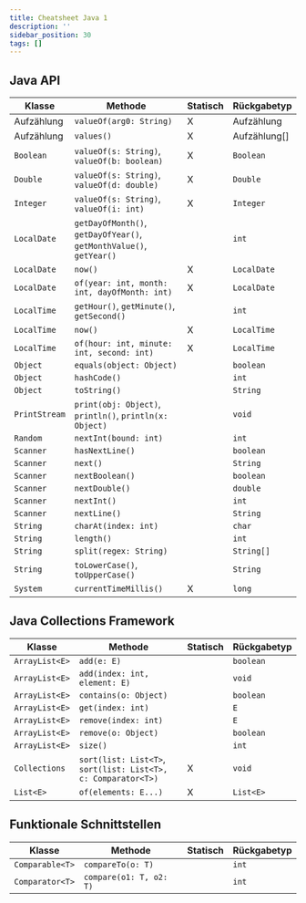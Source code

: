 ```yaml
---
title: Cheatsheet Java 1
description: ''
sidebar_position: 30
tags: []
---
```


## Java API

| Klasse        | Methode                                                             | Statisch | Rückgabetyp  |
| ------------- | ------------------------------------------------------------------- | -------- | ------------ |
| Aufzählung    | `valueOf(arg0: String)`                                             | X        | Aufzählung   |
| Aufzählung    | `values()`                                                          | X        | Aufzählung[] |
| `Boolean`     | `valueOf(s: String)`, `valueOf(b: boolean)`                         | X        | `Boolean`    |
| `Double`      | `valueOf(s: String)`, `valueOf(d: double)`                          | X        | `Double`     |
| `Integer`     | `valueOf(s: String)`, `valueOf(i: int)`                             | X        | `Integer`    |
| `LocalDate`   | `getDayOfMonth()`, `getDayOfYear()`, `getMonthValue()`, `getYear()` |          | `int`        |
| `LocalDate`   | `now()`                                                             | X        | `LocalDate`  |
| `LocalDate`   | `of(year: int, month: int, dayOfMonth: int)`                        | X        | `LocalDate`  |
| `LocalTime`   | `getHour()`, `getMinute()`, `getSecond()`                           |          | `int`        |
| `LocalTime`   | `now()`                                                             | X        | `LocalTime`  |
| `LocalTime`   | `of(hour: int, minute: int, second: int)`                           | X        | `LocalTime`  |
| `Object`      | `equals(object: Object)`                                            |          | `boolean`    |
| `Object`      | `hashCode()`                                                        |          | `int`        |
| `Object`      | `toString()`                                                        |          | `String`     |
| `PrintStream` | `print(obj: Object)`, `println()`, `println(x: Object)`             |          | `void`       |
| `Random`      | `nextInt(bound: int)`                                               |          | `int`        |
| `Scanner`     | `hasNextLine()`                                                     |          | `boolean`    |
| `Scanner`     | `next()`                                                            |          | `String`     |
| `Scanner`     | `nextBoolean()`                                                     |          | `boolean`    |
| `Scanner`     | `nextDouble()`                                                      |          | `double`     |
| `Scanner`     | `nextInt()`                                                         |          | `int`        |
| `Scanner`     | `nextLine()`                                                        |          | `String`     |
| `String`      | `charAt(index: int)`                                                |          | `char`       |
| `String`      | `length()`                                                          |          | `int`        |
| `String`      | `split(regex: String)`                                              |          | `String[]`   |
| `String`      | `toLowerCase()`, `toUpperCase()`                                    |          | `String`     |
| `System`      | `currentTimeMillis()`                                               | X        | `long`       |

## Java Collections Framework

| Klasse         | Methode                                                       | Statisch | Rückgabetyp |
| -------------- | ------------------------------------------------------------- | -------- | ----------- |
| `ArrayList<E>` | `add(e: E)`                                                   |          | `boolean`   |
| `ArrayList<E>` | `add(index: int, element: E)`                                 |          | `void`      |
| `ArrayList<E>` | `contains(o: Object)`                                         |          | `boolean`   |
| `ArrayList<E>` | `get(index: int)`                                             |          | `E`         |
| `ArrayList<E>` | `remove(index: int)`                                          |          | `E`         |
| `ArrayList<E>` | `remove(o: Object)`                                           |          | `boolean`   |
| `ArrayList<E>` | `size()`                                                      |          | `int`       |
| `Collections`  | `sort(list: List<T>`, `sort(list: List<T>, c: Comparator<T>)` | X        | `void`      |
| `List<E>`      | `of(elements: E...)`                                          | X        | `List<E>`   |

## Funktionale Schnittstellen

| Klasse          | Methode                 | Statisch | Rückgabetyp |
| --------------- | ----------------------- | -------- | ----------- |
| `Comparable<T>` | `compareTo(o: T)`       |          | `int`       |
| `Comparator<T>` | `compare(o1: T, o2: T)` |          | `int`       |
